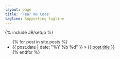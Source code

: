 ```yaml
---
layout: page
title: 'Fear No Code'
tagline: Supporting tagline
---
```

{% include JB/setup %}

<ul class="posts">
  {% for post in site.posts %}
    <li><span class="post-date">{{ post.date | date: "%Y %b %d" }}</span> &raquo; <a href="{{ BASE_PATH }}{{ post.url }}">{{ post.title }}</a></li>
  {% endfor %}
</ul>
